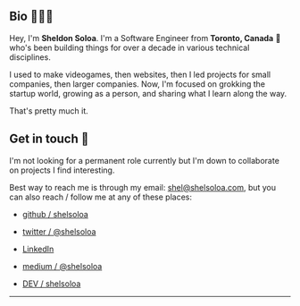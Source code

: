 ## Bio 👨🏾‍💻

Hey, I'm __Sheldon Soloa__. I'm a Software Engineer from __Toronto, Canada__ 🍁 who's been building things for over a decade in various technical disciplines.

I used to make videogames, then websites, then I led projects for small companies, then larger companies. Now, I'm focused on grokking the startup world, growing as a person, and sharing what I learn along the way.

That's pretty much it.

## Get in touch 🤝

I'm not looking for a permanent role currently but I'm down to collaborate on projects I find interesting.

Best way to reach me is through my email: [shel@shelsoloa.com](mailto:shel@shelsoloa.com), but you can also reach / follow me at any of these places:

- [github / shelsoloa](http://github.com/shelsoloa)

- [twitter / @shelsoloa](http://twitter.com/shelsoloa)

- [LinkedIn](https://www.linkedin.com/in/shelsoloa/)

- [medium / @shelsoloa](http://medium.com/@shelsoloa)

- [DEV / shelsoloa](https://dev.to/shelsoloa)

---

